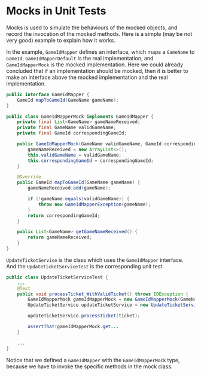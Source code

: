 # Mocks in Unit Tests

Mocks is used to simulate the behaviours of the mocked objects, and record the invocation of the mocked methods. Here is a simple (may be not very good) example to explain how it works.

In the example, `GameIdMapper` defines an interface, which maps a `GameName` to `GameId`. `GameIdMapperDefault` is the real implementation, and `GameIdMapperMock` is the mocked implementation. Here we could already concluded that if an implementation should be mocked, then it is better to make an interface above the mocked implementation and the real implementation.

```java
public interface GameIdMapper {
    GameId mapToGameId(GameName gameName);
}

public class GameIdMapperMock implements GameIdMapper {
    private final List<GameName> gameNameReceived;
    private final GameName validGameName;
    private final GameId correspondingGameId;

    public GameIdMapperMock(GameName validGameName, GameId correspondingGameId) {
        gameNameReceived = new ArrayList<>();
        this.validGameName = validGameName;
        this.correspondingGameId = correspondingGameId;
    }

    @Override
    public GameId mapToGameId(GameName gameName) {
        gameNameReceived.add(gameName);

        if (!gameName.equals(validGameName)) {
            throw new GameIdMapperException(gameName);
        }
        return correspondingGameId;
    }

    public List<GameName> getGameNameReceived() {
        return gameNameReceived;
    }
}
```

`UpdateTicketService` is the class which uses the `GameIdMapper` interface. And the `UpdateTicketServiceTest` is the corresponding unit test.

```java
public class UpdateTicketServiceTest {
    ...
    @Test
    public void processTicket_WithValidTicket() throws IOException {
        GameIdMapperMock gameIdMapperMock = new GameIdMapperMock(GameName.of("hw"), GameId.of("hello world"));
        UpdateTicketService updateTicketService = new UpdateTicketService(gameIdMapperMock);

        updateTicketService.processTicket(ticket);

        assertThat(gameIdMapperMock.get...
    }

    ...
}
```

Notice that we defined a `GameIdMapper` with the `GameIdMapperMock` type, because we have to invoke the specific methods in the mock class.
